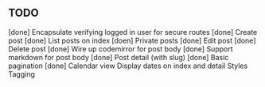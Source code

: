 TODO
----

[done] Encapsulate verifying logged in user for secure routes
[done] Create post
[done] List posts on index
[doen] Private posts
[done] Edit post
[done] Delete post
[done] Wire up codemirror for post body
[done] Support markdown for post body
[done] Post detail (with slug)
[done] Basic pagination
[done] Calendar view
Display dates on index and detail
Styles
Tagging

